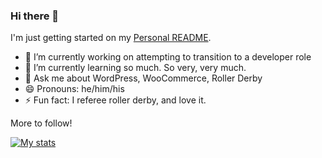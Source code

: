 ### Hi there 👋

I'm just getting started on my [Personal README](https://docs.github.com/en/free-pro-team@latest/github/setting-up-and-managing-your-github-profile/managing-your-profile-readme#about-your-profile-readme).

- 🔭 I’m currently working on attempting to transition to a developer role
- 🌱 I’m currently learning so much. So very, very much.
- 💬 Ask me about WordPress, WooCommerce, Roller Derby
- 😄 Pronouns: he/him/his
- ⚡ Fun fact: I referee roller derby, and love it.


More to follow! 

<!--
**GeoJunkie/GeoJunkie** is a ✨ _special_ ✨ repository because its `README.md` (this file) appears on your GitHub profile.

Here are some ideas to get you started:

- 🔭 I’m currently working on ...
- 🌱 I’m currently learning ...
- 👯 I’m looking to collaborate on ...
- 🤔 I’m looking for help with ...
- 💬 Ask me about ...
- 📫 How to reach me: ...
- 😄 Pronouns: ...
- ⚡ Fun fact: ...
-->

[![My stats](https://github-readme-stats.vercel.app/api?username=geojunkie)](https://github.com/anuraghazra/github-readme-stats)
